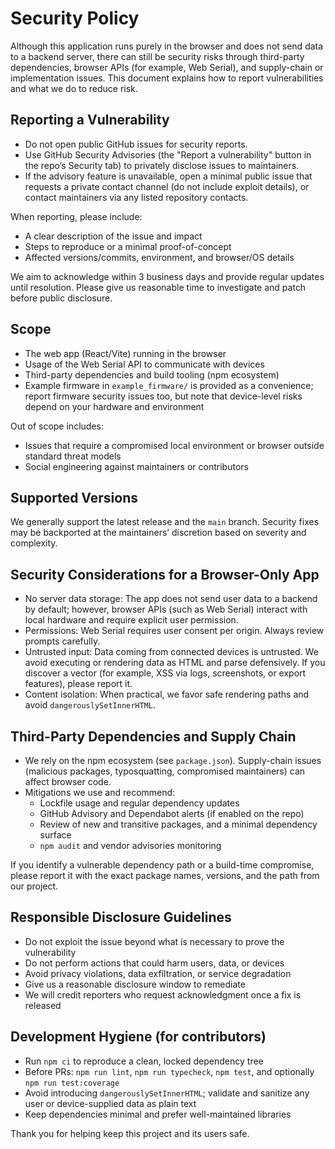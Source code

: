 # Security Policy

Although this application runs purely in the browser and does not send data to a backend server, there can still be security risks through third-party dependencies, browser APIs (for example, Web Serial), and supply-chain or implementation issues. This document explains how to report vulnerabilities and what we do to reduce risk.

## Reporting a Vulnerability

- Do not open public GitHub issues for security reports.
- Use GitHub Security Advisories (the "Report a vulnerability" button in the repo’s Security tab) to privately disclose issues to maintainers.
- If the advisory feature is unavailable, open a minimal public issue that requests a private contact channel (do not include exploit details), or contact maintainers via any listed repository contacts.

When reporting, please include:
- A clear description of the issue and impact
- Steps to reproduce or a minimal proof-of-concept
- Affected versions/commits, environment, and browser/OS details

We aim to acknowledge within 3 business days and provide regular updates until resolution. Please give us reasonable time to investigate and patch before public disclosure.

## Scope

- The web app (React/Vite) running in the browser
- Usage of the Web Serial API to communicate with devices
- Third-party dependencies and build tooling (npm ecosystem)
- Example firmware in `example_firmware/` is provided as a convenience; report firmware security issues too, but note that device-level risks depend on your hardware and environment

Out of scope includes:
- Issues that require a compromised local environment or browser outside standard threat models
- Social engineering against maintainers or contributors

## Supported Versions

We generally support the latest release and the `main` branch. Security fixes may be backported at the maintainers’ discretion based on severity and complexity.

## Security Considerations for a Browser-Only App

- No server data storage: The app does not send user data to a backend by default; however, browser APIs (such as Web Serial) interact with local hardware and require explicit user permission.
- Permissions: Web Serial requires user consent per origin. Always review prompts carefully.
- Untrusted input: Data coming from connected devices is untrusted. We avoid executing or rendering data as HTML and parse defensively. If you discover a vector (for example, XSS via logs, screenshots, or export features), please report it.
- Content isolation: When practical, we favor safe rendering paths and avoid `dangerouslySetInnerHTML`.

## Third-Party Dependencies and Supply Chain

- We rely on the npm ecosystem (see `package.json`). Supply-chain issues (malicious packages, typosquatting, compromised maintainers) can affect browser code.
- Mitigations we use and recommend:
  - Lockfile usage and regular dependency updates
  - GitHub Advisory and Dependabot alerts (if enabled on the repo)
  - Review of new and transitive packages, and a minimal dependency surface
  - `npm audit` and vendor advisories monitoring

If you identify a vulnerable dependency path or a build-time compromise, please report it with the exact package names, versions, and the path from our project.

## Responsible Disclosure Guidelines

- Do not exploit the issue beyond what is necessary to prove the vulnerability
- Do not perform actions that could harm users, data, or devices
- Avoid privacy violations, data exfiltration, or service degradation
- Give us a reasonable disclosure window to remediate
- We will credit reporters who request acknowledgment once a fix is released

## Development Hygiene (for contributors)

- Run `npm ci` to reproduce a clean, locked dependency tree
- Before PRs: `npm run lint`, `npm run typecheck`, `npm test`, and optionally `npm run test:coverage`
- Avoid introducing `dangerouslySetInnerHTML`; validate and sanitize any user or device-supplied data as plain text
- Keep dependencies minimal and prefer well-maintained libraries

Thank you for helping keep this project and its users safe.
